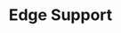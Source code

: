 ---
title: Edge Support
excerpt: ''
deprecated: false
hidden: true
metadata:
  title: ''
  description: ''
  robots: index
next:
  description: ''
---